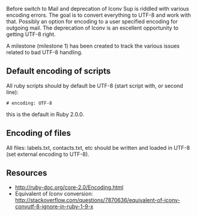 Before switch to Mail and deprecation of Iconv Sup is riddled with various encoding errors. The goal is to convert everything to UTF-8 and work with that. Possibly an option for encoding to a user specified encoding for outgoing mail. The deprecation of Iconv is an excellent opportunity to getting UTF-8 right.

A milestone (milestone 1) has been created to track the various issues related to bad UTF-8 handling.

## Default encoding of scripts
All ruby scripts should by default be UTF-8 (start script with, or second line):
```
# encoding: UTF-8
```

this is the default in Ruby 2.0.0.

## Encoding of files
All files: labels.txt, contacts.txt, etc should be written and loaded in UTF-8 (set external encoding to UTF-8).

## Resources
* http://ruby-doc.org/core-2.0/Encoding.html
* Equivalent of Iconv conversion: http://stackoverflow.com/questions/7870636/equivalent-of-iconv-convutf-8-ignore-in-ruby-1-9-x